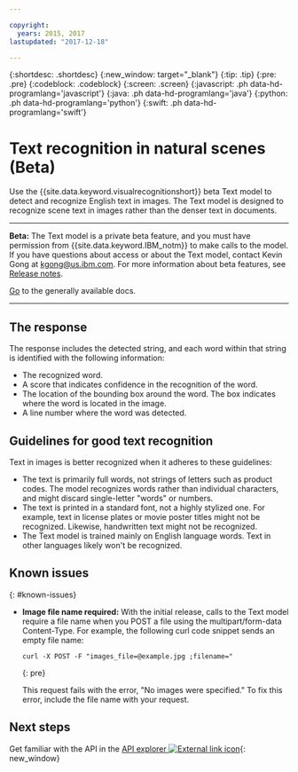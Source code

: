 ```yaml
---

copyright:
  years: 2015, 2017
lastupdated: "2017-12-18"

---
```


{:shortdesc: .shortdesc}
{:new_window: target="_blank"}
{:tip: .tip}
{:pre: .pre}
{:codeblock: .codeblock}
{:screen: .screen}
{:javascript: .ph data-hd-programlang='javascript'}
{:java: .ph data-hd-programlang='java'}
{:python: .ph data-hd-programlang='python'}
{:swift: .ph data-hd-programlang='swift'}

# Text recognition in natural scenes (Beta)

Use the {{site.data.keyword.visualrecognitionshort}} beta Text model to detect and recognize English text in images. The Text model is designed to recognize scene text in images rather than the denser text in documents.

---

**Beta:** The Text model is a private beta feature, and you must have permission from {{site.data.keyword.IBM_notm}} to make calls to the model. If you have questions about access or about the Text model, contact Kevin Gong at kgong@us.ibm.com. For more information about beta features, see [Release notes](/docs/services/visual-recognition/release-notes.html#beta).

[Go](/docs/services/visual-recognition/index.html) to the generally available docs.

---
<!--
The Text model works best on short text strings. For example, a common use of the Text model is to read road signs.

![Road sign with bounding boxes around recognized words](images/road-sign-text-detection.png)

![Words and confidence scores detected in the road sign image](images/road-sign-text-response.png)

The white boxes illustrate each word that the model detected in the image.
-->

## The response

The response includes the detected string, and each word within that string is identified with the following information:

- The recognized word.
- A score that indicates confidence in the recognition of the word.
- The location of the bounding box around the word. The box indicates where the word is located in the image.
- A line number where the word was detected.

## Guidelines for good text recognition

Text in images is better recognized when it adheres to these guidelines:

- The text is primarily full words, not strings of letters such as product codes. The model recognizes words rather than individual characters, and might discard single-letter "words" or numbers.
- The text is printed in a standard font, not a highly stylized one. For example, text in license plates or movie poster titles might not be recognized. Likewise, handwritten text might not be recognized.
- The Text model is trained mainly on English language words. Text in other languages likely won't be recognized.

## Known issues
{: #known-issues}

- **Image file name required:** With the initial release, calls to the Text model require a file name when you POST a file using the multipart/form-data Content-Type. For example, the following curl code snippet sends an empty file name:

    ```curl
    curl -X POST -F "images_file=@example.jpg ;filename="
    ```
    {: pre}

    This request fails with the error, "No images were specified." To fix this error, include the file name with your request.

## Next steps

Get familiar with the API in the [API explorer ![External link icon](../../icons/launch-glyph.svg "External link icon")](https://text-model-api-explorer.mybluemix.net/apis/visual-recognition-v3#/Text){: new_window}
